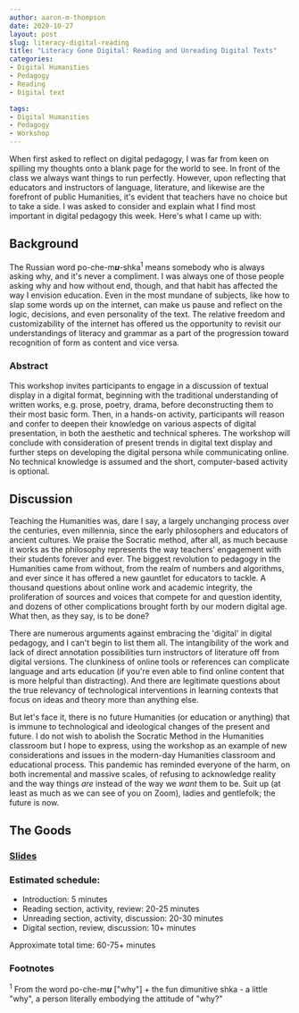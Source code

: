 ```yaml
---
author: aaron-m-thompson
date: 2020-10-27
layout: post
slug: literacy-digital-reading
title: "Literacy Gone Digital: Reading and Unreading Digital Texts"
categories:
- Digital Humanities
- Pedagogy
- Reading 
- Digital text

tags:
- Digital Humanities
- Pedagogy 
- Workshop
---
```


When first asked to reflect on digital pedagogy, I was far from keen on spilling my thoughts onto a blank page for the world to see. In front of the class we always want things to run perfectly. However, upon reflecting that educators and instructors of language, literature, and likewise are the forefront of public Humanities, it's evident that teachers have no choice but to take a side. I was asked to consider and explain what I find most important in digital pedagogy this week. Here's what I came up with:

## Background

The Russian word po-che-m***u***-shka<sup>1</sup> means somebody who is always asking why, and it's never a compliment. I was always one of those people asking why and how without end, though, and that habit has affected the way I envision education. Even in the most mundane of subjects, like how to slap some words up on the internet, can make us pause and reflect on the logic, decisions, and even personality of the text. The relative freedom and customizability of the internet has offered us the opportunity to revisit our understandings of literacy and grammar as a part of the progression toward recognition of form as content and vice versa. 

### Abstract
This workshop invites participants to engage in a discussion of textual display in a digital format, beginning with the traditional understanding of written works, e.g. prose, poetry, drama, before deconstructing them to their most basic form. Then, in a hands-on activity, participants will reason and confer to deepen their knowledge on various aspects of digital presentation, in both the aesthetic and technical spheres. The workshop will conclude with consideration of present trends in digital text display and further steps on developing the digital persona while communicating online. No technical knowledge is assumed and the short, computer-based activity is optional. 


## Discussion 

Teaching the Humanities was, dare I say, a largely unchanging process over the centuries, even millennia, since the early philosophers and educators of ancient cultures. We praise the Socratic method, after all, as much because it works as the philosophy represents the way teachers' engagement with their students forever and ever. The biggest revolution to pedagogy in the Humanities came from without, from the realm of numbers and algorithms, and ever since it has offered a new gauntlet for educators to tackle. A thousand questions about online work and academic integrity, the proliferation of sources and voices that compete for and question identity, and dozens of other complications brought forth by our modern digital age. What then, as they say, is to be done? 

There are numerous arguments against embracing the 'digital' in digital pedagogy, and I can't begin to list them all. The intangibility of the work and lack of direct annotation possibilities turn instructors of literature off from digital versions. The clunkiness of online tools or references can complicate language and arts education (if you're even able to find online content that is more helpful than distracting). And there are legitimate questions about the true relevancy of technological interventions in learning contexts that focus on ideas and theory more than anything else. 

But let's face it, there is no future Humanities (or education or anything) that is immune to technological and ideological changes of the present and future. I do not wish to abolish the Socratic Method in the Humanities classroom but I hope to express, using the workshop as an example of new considerations and issues in the modern-day Humanities classroom and educational process. This pandemic has reminded everyone of the harm, on both incremental and massive scales, of refusing to acknowledge reality and the way things *are* instead of the way we *want* them to be. Suit up (at least as much as we can see of you on Zoom), ladies and gentlefolk; the future is now. 
    
## The Goods 

### [Slides](https://docs.google.com/presentation/d/1RKLbQ35iSaTKYf5_3Y18DnGgwDtTEgJPQ6Usx3KZg_M/edit?usp=sharing)

### Estimated schedule: 
- Introduction: 5 minutes 
- Reading section, activity, review: 20-25 minutes 
- Unreading section, activity, discussion: 20-30 minutes 
- Digital section, review, discussion: 10+ minutes 

Approximate total time: 60-75+ minutes 

### Footnotes 
<sup>1</sup> From the word po-che-m***u*** ["why"] + the fun dimunitive shka - a little "why", a person literally embodying the attitude of "why?"
